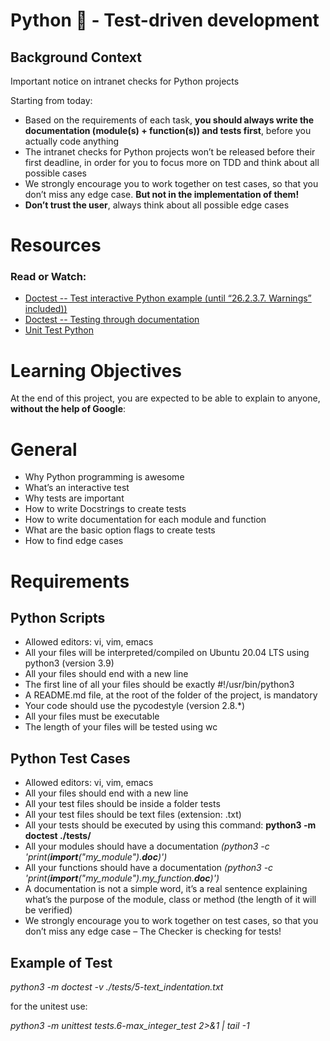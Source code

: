 # **Python :snake: - Test-driven development**
## **Background Context**
Important notice on intranet checks for Python projects

Starting from today:

* Based on the requirements of each task, **you should always write the documentation (module(s) + function(s)) and tests first**, before you actually code anything
* The intranet checks for Python projects won’t be released before their first deadline, in order for you to focus more on TDD and think about all possible cases
* We strongly encourage you to work together on test cases, so that you don’t miss any edge case. **But not in the implementation of them!**
* **Don’t trust the user**, always think about all possible edge cases

# **Resources**
### **Read or Watch:**
* [Doctest -- Test interactive Python example (until “26.2.3.7. Warnings” included))](https://intranet.hbtn.io/rltoken/N5NE4DNMS6P9Pnky7Q9ijw)
* [Doctest -- Testing through documentation](https://intranet.hbtn.io/rltoken/cpEYbv_Z55QrSVRiuG5tUw)
* [Unit Test Python ](https://intranet.hbtn.io/rltoken/CELicn3K8hODQsWZak_h0g)

# **Learning Objectives**

At the end of this project, you are expected to be able to explain to anyone, **without the help of Google**:

# **General**

* Why Python programming is awesome
* What’s an interactive test
* Why tests are important
* How to write Docstrings to create tests
* How to write documentation for each module and function
* What are the basic option flags to create tests
* How to find edge cases

# **Requirements**
## **Python Scripts**

* Allowed editors: vi, vim, emacs
* All your files will be interpreted/compiled on Ubuntu 20.04 LTS using python3 (version 3.9)
* All your files should end with a new line
* The first line of all your files should be exactly #!/usr/bin/python3
* A README.md file, at the root of the folder of the project, is mandatory
* Your code should use the pycodestyle (version 2.8.*)
* All your files must be executable
* The length of your files will be tested using wc

## **Python Test Cases**

* Allowed editors: vi, vim, emacs
* All your files should end with a new line
* All your test files should be inside a folder tests
* All your test files should be text files (extension: .txt)
* All your tests should be executed by using this command: **python3 -m doctest ./tests/**
* All your modules should have a documentation *(python3 -c 'print(__import__("my_module").__doc__)')*
* All your functions should have a documentation *(python3 -c 'print(__import__("my_module").my_function.__doc__)')*
* A documentation is not a simple word, it’s a real sentence explaining what’s the purpose of the module, class or method (the length of it will be verified)
* We strongly encourage you to work together on test cases, so that you don’t miss any edge case – The Checker is checking for tests!

## **Example of Test**
*python3 -m doctest -v ./tests/5-text_indentation.txt*

for the unitest use:

*python3 -m unittest tests.6-max_integer_test 2>&1 | tail -1*

